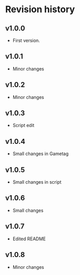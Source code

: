 Revision history
=================================


v1.0.0
---------------------------------

* First version.

v1.0.1
---------------------------------

* Minor changes

v1.0.2
---------------------------------

* Minor changes

v1.0.3
---------------------------------

* Script edit

v1.0.4
---------------------------------

* Small changes in Gametag


v1.0.5
---------------------------------

* Small changes in script


v1.0.6
---------------------------------

* Small changes


v1.0.7
---------------------------------

* Edited README

v1.0.8
---------------------------------

* Minor changes
